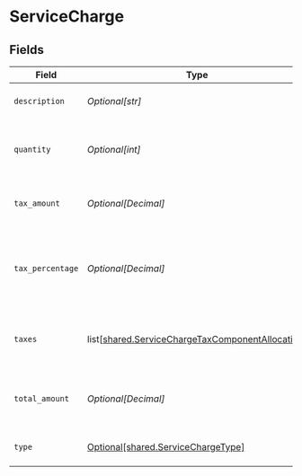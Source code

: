 # ServiceCharge


## Fields

| Field                                                                                                              | Type                                                                                                               | Required                                                                                                           | Description                                                                                                        | Example                                                                                                            |
| ------------------------------------------------------------------------------------------------------------------ | ------------------------------------------------------------------------------------------------------------------ | ------------------------------------------------------------------------------------------------------------------ | ------------------------------------------------------------------------------------------------------------------ | ------------------------------------------------------------------------------------------------------------------ |
| `description`                                                                                                      | *Optional[str]*                                                                                                    | :heavy_minus_sign:                                                                                                 | Service charges for this order.                                                                                    | A service charge                                                                                                   |
| `quantity`                                                                                                         | *Optional[int]*                                                                                                    | :heavy_minus_sign:                                                                                                 | The number of times the charge is charged.                                                                         | 1                                                                                                                  |
| `tax_amount`                                                                                                       | *Optional[Decimal]*                                                                                                | :heavy_minus_sign:                                                                                                 | Amount of the service charge that is tax.                                                                          | 0                                                                                                                  |
| `tax_percentage`                                                                                                   | *Optional[Decimal]*                                                                                                | :heavy_minus_sign:                                                                                                 | Percentage rate (from 0 to 100) of any tax applied to the service charge.                                          | 0                                                                                                                  |
| `taxes`                                                                                                            | list[[shared.ServiceChargeTaxComponentAllocation](undefined/models/shared/servicechargetaxcomponentallocation.md)] | :heavy_minus_sign:                                                                                                 | Taxes breakdown as applied to service charges.                                                                     |                                                                                                                    |
| `total_amount`                                                                                                     | *Optional[Decimal]*                                                                                                | :heavy_minus_sign:                                                                                                 | Total service charge, including taxes.                                                                             | 0                                                                                                                  |
| `type`                                                                                                             | [Optional[shared.ServiceChargeType]](undefined/models/shared/servicechargetype.md)                                 | :heavy_minus_sign:                                                                                                 | The type of the service charge.                                                                                    | Overpayment                                                                                                        |